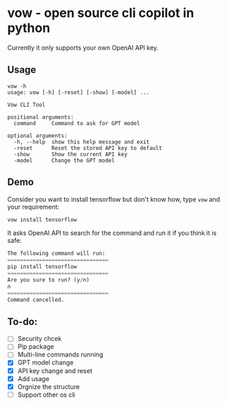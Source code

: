 # vow - open source cli copilot in python

Currently it only supports your own OpenAI API key.

## Usage
```
vow -h
usage: vow [-h] [-reset] [-show] [-model] ...

Vow CLI Tool

positional arguments:
  command     Command to ask for GPT model

optional arguments:
  -h, --help  show this help message and exit
  -reset      Reset the stored API key to default
  -show       Show the current API key
  -model      Change the GPT model
```
## Demo
Consider you want to install tensorflow but don't know how, type `vow` and your requirement:
```python
vow install tensorflow
```

It asks OpenAI API to search for the command and run it if you think it is safe:
```python
The following command will run: 
================================
pip install tensorflow
================================
Are you sure to run? (y/n)
n
================================
Command cancelled.
```
## To-do:
- [ ] Security chcek
- [ ] Pip package
- [ ] Multi-line commands running
- [x] GPT model change
- [x] API key change and reset
- [x] Add usage
- [x] Orgnize the structure
- [ ] Support other os cli
